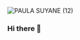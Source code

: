 ![PAULA SUYANE (12)](https://github.com/PaulaSuyaneDEV/PaulaSuyaneDEV/assets/139080295/ec2efae7-e5ff-49ab-95e8-ac16116784ef)

### Hi there 👋

<!--
**PaulaSuyaneDEV/PaulaSuyaneDEV** is a ✨ _special_ ✨ repository because its `README.md` (this file) appears on your GitHub profile.

Here are some ideas to get you started:

- 🔭 I’m currently working on ...
- 🌱 I’m currently learning ...
- 👯 I’m looking to collaborate on ...
- 🤔 I’m looking for help with ...
- 💬 Ask me about ...
- 📫 How to reach me: ...
- 😄 Pronouns: ...
- ⚡ Fun fact: ...
-->
